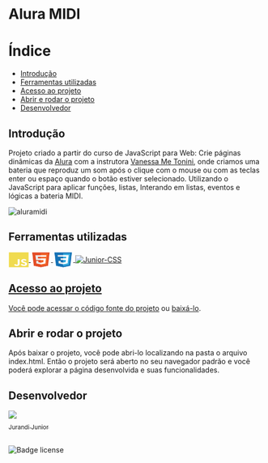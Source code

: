 <h1 align="left"> Alura MIDI </h1>

# Índice 

* [Introdução](#Introdução)
* [Ferramentas utilizadas](#Ferramentas-utilizadas)
* [Acesso ao projeto](#Acesso-ao-projeto)
* [Abrir e rodar o projeto](#Abrir-e-rodar-o-projeto)
* [Desenvolvedor](#Desenvolvedor)

<h2>Introdução</h2>

Projeto criado a partir do curso de JavaScript para Web: Crie páginas dinâmicas da [Alura](https://www.alura.com.br/curso-online-javascript-web-paginas-dinamicas) com a instrutora [Vanessa Me Tonini](https://github.com/vanessametonini), onde criamos uma bateria que reproduz um som após o clique com o mouse ou com as teclas enter ou espaço quando o botão estiver selecionado. Utilizando o JavaScript para aplicar funções, listas, Interando em listas, eventos e lógicas a bateria MIDI.

![aluramidi](https://user-images.githubusercontent.com/105133847/215239464-18d9b767-4852-454a-a22c-133af77d4e76.png#vitrinedev)

<h2>Ferramentas utilizadas</h2>

<a href="https://github.com/jurandi1/Curso-JS"> <img align="center" alt="Junior-Js" height="30" width="40" src="https://raw.githubusercontent.com/devicons/devicon/master/icons/javascript/javascript-plain.svg"> 
<a href="https://github.com/jurandi1/aluramidi"> <img align="center" alt="Junior-HTML" height="30" width="40" src="https://raw.githubusercontent.com/devicons/devicon/master/icons/html5/html5-original.svg"> 
   <a href="https://github.com/jurandi1/aluramidi"> <img align="center" alt="Junior-CSS" height="30" width="40" src="https://raw.githubusercontent.com/devicons/devicon/master/icons/css3/css3-original.svg">
   <a href="https://github.com/jurandi1/aluramidi"> <img align="center" alt="Junior-CSS" height="30" width="40" src="https://cdn.jsdelivr.net/gh/devicons/devicon/icons/vscode/vscode-original.svg">
   
<h2>Acesso ao projeto</h2>

Você pode [acessar o código fonte do projeto](https://github.com/jurandi1/aluramidi) ou [baixá-lo](https://github.com/jurandi1/aluramidi/archive/refs/heads/main.zip).

<h2>Abrir e rodar o projeto</h2>

Após baixar o projeto, você pode abri-lo localizando na pasta o arquivo index.html. Então o projeto será aberto no seu navegador padrão e você poderá explorar a página desenvolvida e suas funcionalidades. 

<h2>Desenvolvedor</h2>

[<img src="https://user-images.githubusercontent.com/105133847/215238362-763c8d76-55d2-4fd0-8b5f-f7080fbc4114.jpg" width=115><br><sub>Jurandi Junior</sub>](https://github.com/jurandi1)

##

![Badge license](https://img.shields.io/github/license/jurandi1/aluramidi)

